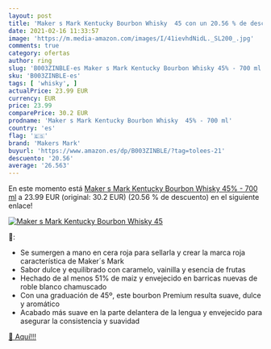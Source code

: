 ```yaml
---
layout: post
title: 'Maker s Mark Kentucky Bourbon Whisky  45 con un 20.56 % de descuento'
date: 2021-02-16 11:33:57
image: 'https://m.media-amazon.com/images/I/41ievhdNidL._SL200_.jpg'
comments: true
category: ofertas
author: ring
slug: 'B003ZINBLE-es Maker s Mark Kentucky Bourbon Whisky 45% - 700 ml'
sku: 'B003ZINBLE-es'
tags: [ 'whisky', ]
actualPrice: 23.99 EUR
currency: EUR
price: 23.99
comparePrice: 30.2 EUR
prodname: 'Maker s Mark Kentucky Bourbon Whisky  45% - 700 ml'
country: 'es'
flag: '🇪🇸'
brand: 'Makers Mark'
buyurl: 'https://www.amazon.es/dp/B003ZINBLE/?tag=tolees-21'
descuento: '20.56'
average: '26.563'
---
```


En este momento está [Maker s Mark Kentucky Bourbon Whisky  45% - 700 ml](https://www.amazon.es/dp/B003ZINBLE/?tag=tolees-21) a 23.99 EUR (original: 30.2 EUR) (20.56 %  de descuento) en el siguiente enlace!

[![Maker s Mark Kentucky Bourbon Whisky  45](https://m.media-amazon.com/images/I/41ievhdNidL._SL200_.jpg)](https://www.amazon.es/dp/B003ZINBLE/?tag=tolees-21)

🔎:

- Se sumergen a mano en cera roja para sellarla y crear la marca roja característica de Maker´s Mark
- Sabor dulce y equilibrado con caramelo, vainilla y esencia de frutas
- Hechado de al menos 51% de maiz y envejecido en barricas nuevas de roble blanco chamuscado
- Con una graduación de 45º, este bourbon Premium resulta suave, dulce y aromático
- Acabado más suave en la parte delantera de la lengua y envejecido para asegurar la consistencia y suavidad

[🛒 Aquí!!!](https://www.amazon.es/dp/B003ZINBLE/?tag=tolees-21)

